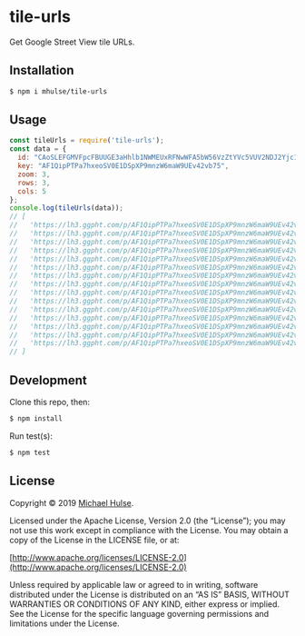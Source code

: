 # tile-urls

Get Google Street View tile URLs.

## Installation

```bash
$ npm i mhulse/tile-urls
```

## Usage

```js
const tileUrls = require('tile-urls');
const data = {
  id: "CAoSLEFGMVFpcFBUUGE3aHhlb1NWMEUxRFNwWFA5bW56VzZtYVc5VUV2NDJ2Yjc1",
  key: "AF1QipPTPa7hxeoSV0E1DSpXP9mnzW6maW9UEv42vb75",
  zoom: 3,
  rows: 3,
  cols: 5
};
console.log(tileUrls(data));
// [
//   'https://lh3.ggpht.com/p/AF1QipPTPa7hxeoSV0E1DSpXP9mnzW6maW9UEv42vb75=x0-y0-z3',
//   'https://lh3.ggpht.com/p/AF1QipPTPa7hxeoSV0E1DSpXP9mnzW6maW9UEv42vb75=x1-y0-z3',
//   'https://lh3.ggpht.com/p/AF1QipPTPa7hxeoSV0E1DSpXP9mnzW6maW9UEv42vb75=x2-y0-z3',
//   'https://lh3.ggpht.com/p/AF1QipPTPa7hxeoSV0E1DSpXP9mnzW6maW9UEv42vb75=x3-y0-z3',
//   'https://lh3.ggpht.com/p/AF1QipPTPa7hxeoSV0E1DSpXP9mnzW6maW9UEv42vb75=x4-y0-z3',
//   'https://lh3.ggpht.com/p/AF1QipPTPa7hxeoSV0E1DSpXP9mnzW6maW9UEv42vb75=x0-y1-z3',
//   'https://lh3.ggpht.com/p/AF1QipPTPa7hxeoSV0E1DSpXP9mnzW6maW9UEv42vb75=x1-y1-z3',
//   'https://lh3.ggpht.com/p/AF1QipPTPa7hxeoSV0E1DSpXP9mnzW6maW9UEv42vb75=x2-y1-z3',
//   'https://lh3.ggpht.com/p/AF1QipPTPa7hxeoSV0E1DSpXP9mnzW6maW9UEv42vb75=x3-y1-z3',
//   'https://lh3.ggpht.com/p/AF1QipPTPa7hxeoSV0E1DSpXP9mnzW6maW9UEv42vb75=x4-y1-z3',
//   'https://lh3.ggpht.com/p/AF1QipPTPa7hxeoSV0E1DSpXP9mnzW6maW9UEv42vb75=x0-y2-z3',
//   'https://lh3.ggpht.com/p/AF1QipPTPa7hxeoSV0E1DSpXP9mnzW6maW9UEv42vb75=x1-y2-z3',
//   'https://lh3.ggpht.com/p/AF1QipPTPa7hxeoSV0E1DSpXP9mnzW6maW9UEv42vb75=x2-y2-z3',
//   'https://lh3.ggpht.com/p/AF1QipPTPa7hxeoSV0E1DSpXP9mnzW6maW9UEv42vb75=x3-y2-z3',
//   'https://lh3.ggpht.com/p/AF1QipPTPa7hxeoSV0E1DSpXP9mnzW6maW9UEv42vb75=x4-y2-z3'
// ]
```

## Development

Clone this repo, then:

```bash
$ npm install
```

Run test(s):

```bash
$ npm test
```

## License

Copyright © 2019 [Michael Hulse](http://mky.io).

Licensed under the Apache License, Version 2.0 (the “License”); you may not use this work except in compliance with the License. You may obtain a copy of the License in the LICENSE file, or at:

[http://www.apache.org/licenses/LICENSE-2.0](http://www.apache.org/licenses/LICENSE-2.0)

Unless required by applicable law or agreed to in writing, software distributed under the License is distributed on an “AS IS” BASIS, WITHOUT WARRANTIES OR CONDITIONS OF ANY KIND, either express or implied. See the License for the specific language governing permissions and limitations under the License.
